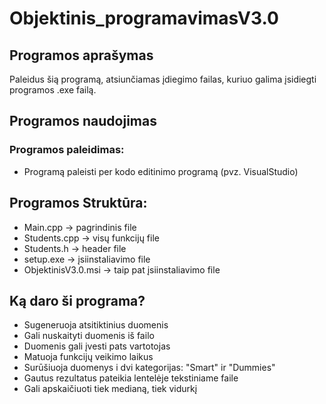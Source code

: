 # Objektinis_programavimasV3.0
## Programos aprašymas
Paleidus šią programą, atsiunčiamas įdiegimo failas, kuriuo galima įsidiegti programos .exe failą.
## Programos naudojimas
### Programos paleidimas:
* Programą paleisti per kodo editinimo programą (pvz. VisualStudio)
## Programos Struktūra:
* Main.cpp -> pagrindinis file
* Students.cpp -> visų funkcijų file
* Students.h -> header file
* setup.exe -> įsiinstaliavimo file
* ObjektinisV3.0.msi -> taip pat įsiinstaliavimo file
## Ką daro ši programa?
* Sugeneruoja atsitiktinius duomenis
* Gali nuskaityti duomenis iš failo
* Duomenis gali įvesti pats vartotojas
* Matuoja funkcijų veikimo laikus
* Surūšiuoja duomenys i dvi kategorijas: "Smart" ir "Dummies"
* Gautus rezultatus pateikia lentelėje tekstiniame faile
* Gali apskaičiuoti tiek medianą, tiek vidurkį
